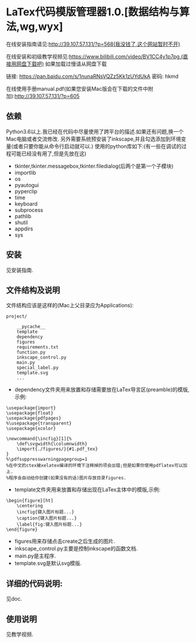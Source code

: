 # LaTex代码模版管理器1.0.[数据结构与算法,wg,wyx]

在线安装指南请见:http://39.107.57.131/?p=568(我没钱了,这个网站暂时不开)

在线安装和初级教学视频见:https://www.bilibili.com/video/BV1CC4y1p7pg.(直接用网盘下载吧)
如果加载过慢请从网盘下载

链接: https://pan.baidu.com/s/1nunaRNsVQZz5Kk1zUYdUkA  密码: hkmd

在线使用手册manual.pdf(如果您安装Mac版会在下载的文件中附加):http://39.107.57.131/?p=605

## 依赖

Python3.6以上.我已经在代码中尽量使用了跨平台的描述.如果还有问题,换一个Mac电脑或者交流修改.
另外需要系统预安装了inkscape,并且勾选添加到环境变量(或者只要你能从命令行启动就可以.)
使用的python库如下:(有一些在调试的过程可能已经没有用了,但是先放在这)

* tkinter,tkinter.messagebox,tkinter.filedialog(后两个是第一个子模块)
* importlib
* os
* pyautogui
* pyperclip
* time
* keyboard
* subprocess
* pathlib
* shutil
* appdirs
* sys

## 安装

见安装指南.


## 文件结构及说明

文件结构应该是这样的(Mac上父目录应为Applications):
```
project/

    __pycache__
    template
    dependency
    figures
    requirements.txt
    function.py
    inkscape_control.py
    main.py
    special_label.py
    template.svg
    ...
```
* dependency文件夹用来放置和存储需要放在LaTex导言区(preamble)的模版,示例:

```
\usepackage{import}
\usepackage{float}
\usepackage{pdfpages}
%\usepackage{transparent}
\usepackage{xcolor}

\newcommand{\incfig}[1]{%
    \def\svgwidth{\columnwidth}
    \import{./figures/}{#1.pdf_tex}
}
%\pdfsuppresswarningpagegroup=1
%在中文的ctex被xelatex编译的环境下注释掉的项会出错;但是如果你使用pdflatex可以加上.
%程序会自动给你创建(如果没有的话)图片存放目录figures.
```
* template文件夹用来放置和存储出现在LaTex主体中的模版,示例:
```
\begin{figure}[ht]
    \centering
    \incfig{键入图片标题...}
    \caption{键入图片标题...}
    \label{fig:键入图片标题...}
\end{figure}
```
* figures用来存储点击create之后生成的图片.
* inkscape_control.py主要是控制inkscape的函数文档.
* main.py是主程序.
* template.svg是默认svg模版.


## 详细的代码说明:

见doc.


## 使用说明

见教学视频.

